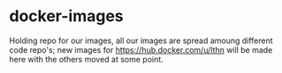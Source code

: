 # docker-images

Holding repo for our images, all our images are spread amoung different code repo's; 
new images for https://hub.docker.com/u/lthn will be made here with the others moved at some point.

